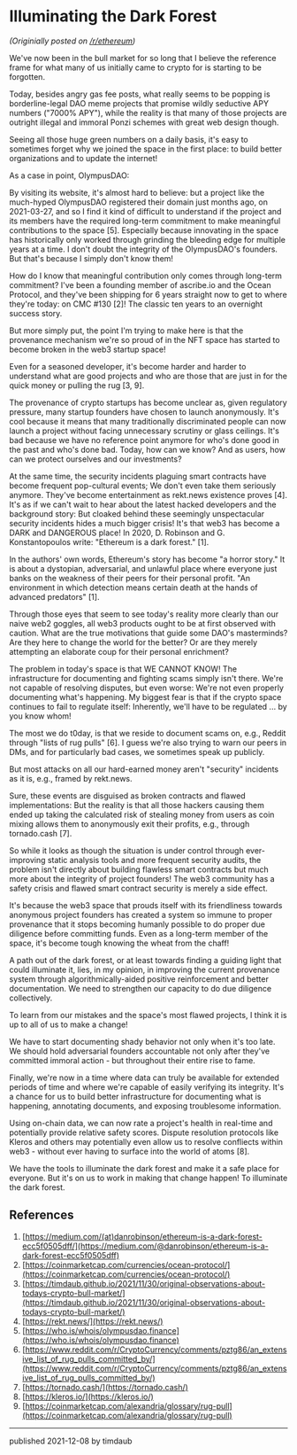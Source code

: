 # Illuminating the Dark Forest

_(Originially posted on
[/r/ethereum](https://www.reddit.com/r/ethereum/comments/r9d9gf/illuminating_the_dark_forest/))_

We've now been in the bull market for so long that I believe the reference
frame for what many of us initially came to crypto for is starting to be
forgotten.

Today, besides angry gas fee posts, what really seems to be popping is
borderline-legal DAO meme projects that promise wildly seductive APY numbers
("7000% APY"), while the reality is that many of those projects are outright
illegal and immoral Ponzi schemes with great web design though.

Seeing all those huge green numbers on a daily basis, it's easy to sometimes
forget why we joined the space in the first place: to build better
organizations and to update the internet!

As a case in point, OlympusDAO:

By visiting its website, it's almost hard to believe: but a project like the
much-hyped OlympusDAO registered their domain just months ago, on 2021-03-27,
and so I find it kind of difficult to understand if the project and its members
have the required long-term commitment to make meaningful contributions to the
space [5]. Especially because innovating in the space has historically only
worked through grinding the bleeding edge for multiple years at a time. I don't
doubt the integrity of the OlympusDAO's founders. But that's because I simply
don't know them!

How do I know that meaningful contribution only comes through long-term
commitment? I've been a founding member of ascribe.io and the Ocean Protocol,
and they've been shipping for 6 years straight now to get to where they're
today: on CMC #130 [2]! The classic ten years to an overnight success story.

But more simply put, the point I'm trying to make here is that the provenance
mechanism we're so proud of in the NFT space has started to become broken in
the web3 startup space!

Even for a seasoned developer, it's become harder and harder to understand what
are good projects and who are those that are just in for the quick money or
pulling the rug [3, 9].

The provenance of crypto startups has become unclear as, given regulatory
pressure, many startup founders have chosen to launch anonymously. It's cool
because it means that many traditionally discriminated people can now launch a
project without facing unnecessary scrutiny or glass ceilings. It's bad because
we have no reference point anymore for who's done good in the past and who's
done bad. Today, how can we know? And as users, how can we protect ourselves
and our investments?

At the same time, the security incidents plaguing smart contracts have become
frequent pop-cultural events; We don't even take them seriously anymore.
They've become entertainment as rekt.news existence proves [4]. It's as if we
can't wait to hear about the latest hacked developers and the background story:
But cloaked behind these seemingly unspectacular security incidents hides a
much bigger crisis! It's that web3 has become a DARK and DANGEROUS place! In
2020, D. Robinson and G. Konstantopoulos write: "Ethereum is a dark forest."
[1].

In the authors' own words, Ethereum's story has become "a horror story." It is
about a dystopian, adversarial, and unlawful place where everyone just banks on
the weakness of their peers for their personal profit. "An environment in which
detection means certain death at the hands of advanced predators" [1].

Through those eyes that seem to see today's reality more clearly than our naive
web2 goggles, all web3 products ought to be at first observed with caution.
What are the true motivations that guide some DAO's masterminds? Are they here
to change the world for the better? Or are they merely attempting an elaborate
coup for their personal enrichment?

The problem in today's space is that WE CANNOT KNOW! The infrastructure for
documenting and fighting scams simply isn't there. We're not capable of
resolving disputes, but even worse: We're not even properly documenting what's
happening. My biggest fear is that if the crypto space continues to fail to
regulate itself: Inherently, we'll have to be regulated ... by you know whom!

The most we do t0day, is that we reside to document scams on, e.g., Reddit
through "lists of rug pulls" [6]. I guess we're also trying to warn our peers
in DMs, and for particularly bad cases, we sometimes speak up publicly.

But most attacks on all our hard-earned money aren't "security" incidents as it
is, e.g., framed by rekt.news.

Sure, these events are disguised as broken contracts and flawed
implementations: But the reality is that all those hackers causing them ended
up taking the calculated risk of stealing money from users as coin mixing
allows them to anonymously exit their profits, e.g., through tornado.cash [7].

So while it looks as though the situation is under control through
ever-improving static analysis tools and more frequent security audits, the
problem isn't directly about building flawless smart contracts but much more
about the integrity of project founders! The web3 community has a safety crisis
and flawed smart contract security is merely a side effect.

It's because the web3 space that prouds itself with its friendliness towards
anonymous project founders has created a system so immune to proper provenance
that it stops becoming humanly possible to do proper due diligence before
committing funds. Even as a long-term member of the space, it's become tough
knowing the wheat from the chaff!

A path out of the dark forest, or at least towards finding a guiding light that
could illuminate it, lies, in my opinion, in improving the current provenance
system through algorithmically-aided positive reinforcement and better
documentation. We need to strengthen our capacity to do due diligence
collectively.

To learn from our mistakes and the space's most flawed projects, I think it is
up to all of us to make a change!

We have to start documenting shady behavior not only when it's too late. We
should hold adversarial founders accountable not only after they've committed
immoral action - but throughout their entire rise to fame.

Finally, we're now in a time where data can truly be available for extended
periods of time and where we're capable of easily verifying its integrity. It's
a chance for us to build better infrastructure for documenting what is
happening, annotating documents, and exposing troublesome information.

Using on-chain data, we can now rate a project's health in real-time and
potentially provide relative safety scores. Dispute resolution protocols like
Kleros and others may potentially even allow us to resolve confliects within
web3 - without ever having to surface into the world of atoms [8].

We have the tools to illuminate the dark forest and make it a safe place for
everyone. But it's on us to work in making that change happen! To illuminate
the dark forest.

## References

1. [https://medium.com/(at)danrobinson/ethereum-is-a-dark-forest-ecc5f0505dff/](https://medium.com/@danrobinson/ethereum-is-a-dark-forest-ecc5f0505dff)
2. [https://coinmarketcap.com/currencies/ocean-protocol/](https://coinmarketcap.com/currencies/ocean-protocol/)
3. [https://timdaub.github.io/2021/11/30/original-observations-about-todays-crypto-bull-market/](https://timdaub.github.io/2021/11/30/original-observations-about-todays-crypto-bull-market/)
4. [https://rekt.news/](https://rekt.news/)
5. [https://who.is/whois/olympusdao.finance](https://who.is/whois/olympusdao.finance)
6. [https://www.reddit.com/r/CryptoCurrency/comments/pztg86/an_extensive_list_of_rug_pulls_committed_by/](https://www.reddit.com/r/CryptoCurrency/comments/pztg86/an_extensive_list_of_rug_pulls_committed_by/)
7. [https://tornado.cash/](https://tornado.cash/)
8. [https://kleros.io/](https://kleros.io/)
9. [https://coinmarketcap.com/alexandria/glossary/rug-pull](https://coinmarketcap.com/alexandria/glossary/rug-pull)

---

published 2021-12-08 by timdaub
